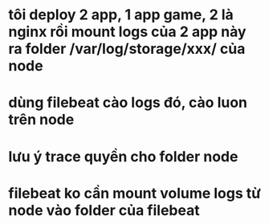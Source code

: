 # tôi deploy 2 app, 1 app game, 2 là nginx rồi mount logs của 2 app này ra folder /var/log/storage/xxx/ của node
# dùng filebeat cào logs đó, cào luon trên node
# lưu ý trace quyền cho folder node
# filebeat ko cần mount volume logs từ node vào folder của filebeat 